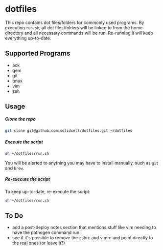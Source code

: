dotfiles
=========

This repo contains dot files/folders for commonly used programs. By executing `run.sh`, all dot files/folders will be linked to from the home directory and all necessary commands will be run. Re-running it will keep everything up-to-date.

Supported Programs
--------------

* ack
* gem
* git
* tmux
* vim
* zsh

Usage
--------------

##### Clone the repo

```sh
git clone git@github.com:solidcell/dotfiles.git ~/dotfiles
```

##### Execute the script

```sh
sh ~/dotfiles/run.sh
```
You will be alerted to anything you may have to install manually, such as `git` and `brew`.

##### Re-execute the script

To keep up-to-date, re-execute the script:
```sh
sh ~/dotfiles/run.sh
```

To Do
--------------
* add a post-deploy notes section that mentions stuff like vim needing to have the pathogen command run
* see if it's possible to remove the zshrc and vimrc and point directly to the real ones (or leave it?)
